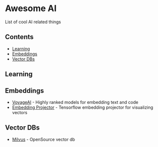 # Awesome AI
List of cool AI related things

## Contents

- [Learning](#learning)
- [Embeddings](#embeddings)
- [Vector DBs](#vector-dbs)

## Learning

## Embeddings
- [VoyageAI](https://www.voyageai.com/) - Highly ranked models for embedding text and code
- [Embedding Projector](https://projector.tensorflow.org/) - Tensorflow embedding projector for visualizing vectors

## Vector DBs
- [Milvus](https://milvus.io/) - OpenSource vector db
